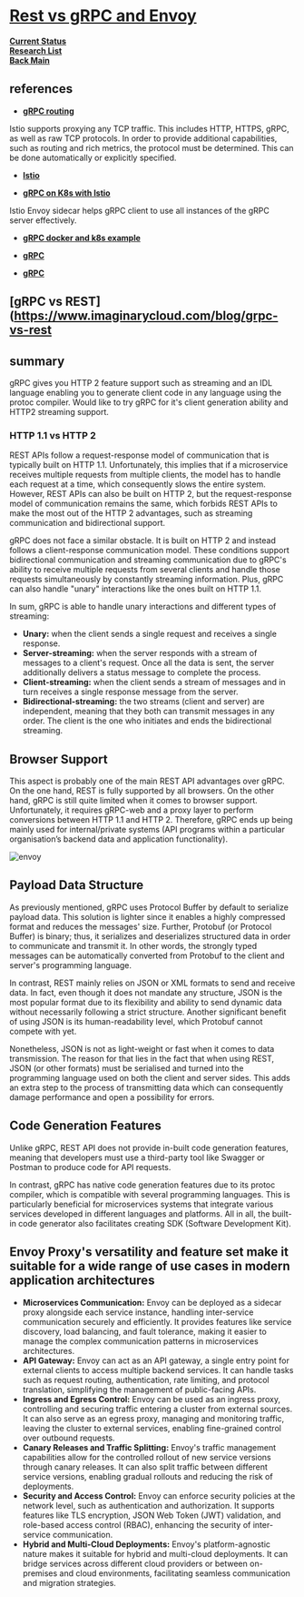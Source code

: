 # **[Rest vs gRPC and Envoy](https://nordicapis.com/7-api-testing-tools-that-support-grpc/)**

**[Current Status](../../development/status/weekly/current_status.md)**\
**[Research List](../../research/research_list.md)**\
**[Back Main](../../README.md)**

## references

- **[gRPC routing](https://gateway-api.sigs.k8s.io/guides/grpc-routing/)**

Istio supports proxying any TCP traffic. This includes HTTP, HTTPS, gRPC, as well as raw TCP protocols. In order to provide additional capabilities, such as routing and rich metrics, the protocol must be determined. This can be done automatically or explicitly specified.

- **[Istio](https://istio.io/latest/blog/2021/proxyless-grpc/)**

- **[gRPC on K8s with Istio](https://itnext.io/effectively-communicate-between-microservices-k8s-and-istio-proxy-edition-1fd33561d67a)**

Istio Envoy sidecar helps gRPC client to use all instances of the gRPC server effectively.

- **[gRPC docker and k8s example](https://github.com/adavarski/gRPC-go-k8s-example)**

- **[gRPC](../../volumes/go/tutorials/grpc/go-grpc-react-example/go_grpc_server_with_envoy.md)**

- **[gRPC](https://medium.com/teads-engineering/dynamic-cache-replication-using-grpc-streaming-629adfbbcb32)**

## **[gRPC vs REST](<https://www.imaginarycloud.com/blog/grpc-vs-rest>**

## summary

gRPC gives you HTTP 2 feature support such as streaming and an IDL language enabling you to generate client code in any language using the protoc compiler. Would like to try gRPC for it's client generation ability and HTTP2 streaming support.

### HTTP 1.1 vs HTTP 2

REST APIs follow a request-response model of communication that is typically built on HTTP 1.1. Unfortunately, this implies that if a microservice receives multiple requests from multiple clients, the model has to handle each request at a time, which consequently slows the entire system. However, REST APIs can also be built on HTTP 2, but the request-response model of communication remains the same, which forbids REST APIs to make the most out of the HTTP 2 advantages, such as streaming communication and bidirectional support.

gRPC does not face a similar obstacle. It is built on HTTP 2 and instead follows a client-response communication model. These conditions support bidirectional communication and streaming communication due to gRPC's ability to receive multiple requests from several clients and handle those requests simultaneously by constantly streaming information. Plus, gRPC can also handle "unary" interactions like the ones built on HTTP 1.1.

‍In sum, gRPC is able to handle unary interactions and different types of streaming:

- **Unary:** when the client sends a single request and receives a single response.
‍
- **Server-streaming:** when the server responds with a stream of messages to a client's request. Once all the data is sent, the server additionally delivers a status message to complete the process.
‍
- **Client-streaming:** when the client sends a stream of messages and in turn receives a single response message from the server.
‍
- **Bidirectional-streaming:** the two streams (client and server) are independent, meaning that they both can transmit messages in any order. The client is the one who initiates and ends the bidirectional streaming.

## Browser Support

This aspect is probably one of the main REST API advantages over gRPC. On the one hand, REST is fully supported by all browsers. On the other hand, gRPC is still quite limited when it comes to browser support. Unfortunately, it requires gRPC-web and a proxy layer to perform conversions between HTTP 1.1 and HTTP 2. Therefore, gRPC ends up being mainly used for internal/private systems (API programs within a particular organisation’s backend data and application functionality).

![envoy](https://miro.medium.com/v2/resize:fit:1100/format:webp/1*mAkZWyRD9gKyBEOaqEFm-A.png)

## Payload Data Structure

As previously mentioned, gRPC uses Protocol Buffer by default to serialize payload data. This solution is lighter since it enables a highly compressed format and reduces the messages' size. Further, Protobuf (or Protocol Buffer) is binary; thus, it serializes and deserializes structured data in order to communicate and transmit it. In other words, the strongly typed messages can be automatically converted from Protobuf to the client and server's programming language.

‍In contrast, REST mainly relies on JSON or XML formats to send and receive data. In fact, even though it does not mandate any structure, JSON is the most popular format due to its flexibility and ability to send dynamic data without necessarily following a strict structure.  Another significant benefit of using JSON is its human-readability level, which Protobuf cannot compete with yet.

Nonetheless, JSON is not as light-weight or fast when it comes to data transmission. The reason for that lies in the fact that when using REST, JSON (or other formats) must be serialised and turned into the programming language used on both the client and server sides. This adds an extra step to the process of transmitting data which can consequently damage performance and open a possibility for errors.

## Code Generation Features

Unlike gRPC, REST API does not provide in-built code generation features, meaning that developers must use a third-party tool like Swagger or Postman to produce code for API requests.

In contrast, gRPC has native code generation features due to its protoc compiler, which is compatible with several programming languages. This is particularly beneficial for microservices systems that integrate various services developed in different languages and platforms. All in all, the built-in code generator also facilitates creating SDK (Software Development Kit).

## Envoy Proxy's versatility and feature set make it suitable for a wide range of use cases in modern application architectures

- **Microservices Communication:** Envoy can be deployed as a sidecar proxy alongside each service instance, handling inter-service communication securely and efficiently. It provides features like service discovery, load balancing, and fault tolerance, making it easier to manage the complex communication patterns in microservices architectures.
- **API Gateway:** Envoy can act as an API gateway, a single entry point for external clients to access multiple backend services. It can handle tasks such as request routing, authentication, rate limiting, and protocol translation, simplifying the management of public-facing APIs.
- **Ingress and Egress Control:** Envoy can be used as an ingress proxy, controlling and securing traffic entering a cluster from external sources. It can also serve as an egress proxy, managing and monitoring traffic, leaving the cluster to external services, enabling fine-grained control over outbound requests.
- **Canary Releases and Traffic Splitting:** Envoy's traffic management capabilities allow for the controlled rollout of new service versions through canary releases. It can also split traffic between different service versions, enabling gradual rollouts and reducing the risk of deployments.
- **Security and Access Control:** Envoy can enforce security policies at the network level, such as authentication and authorization. It supports features like TLS encryption, JSON Web Token (JWT) validation, and role-based access control (RBAC), enhancing the security of inter-service communication.
- **Hybrid and Multi-Cloud Deployments:** Envoy's platform-agnostic nature makes it suitable for hybrid and multi-cloud deployments. It can bridge services across different cloud providers or between on-premises and cloud environments, facilitating seamless communication and migration strategies.
